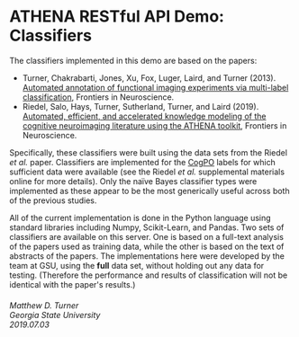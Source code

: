 # ATHENA RESTful API Demo: Classifiers

The classifiers implemented in this demo are based on the papers:

+ Turner, Chakrabarti, Jones, Xu, Fox, Luger, Laird, and Turner (2013). [Automated annotation of functional imaging experiments via multi-label classification](https://www.frontiersin.org/articles/10.3389/fnins.2013.00240/full), Frontiers in Neuroscience.
+ Riedel, Salo, Hays, Turner, Sutherland, Turner, and Laird (2019). [Automated, efficient, and accelerated knowledge modeling of the cognitive neuroimaging literature using the ATHENA toolkit](https://www.frontiersin.org/articles/10.3389/fnins.2019.00494/abstract), Frontiers in Neuroscience.

Specifically, these classifiers were built using the data sets from the Riedel <i>et al.</i> paper. Classifiers are implemented for the [CogPO](http://www.cogpo.org) labels for which sufficient data were available (see the Riedel <i>et al.</i> supplemental materials online for more details). Only the naïve Bayes classifier types were implemented as these appear to be the most generically useful across both of the previous studies.

All of the current implementation is done in the Python language using standard libraries including Numpy, Scikit-Learn, and Pandas. Two sets of classifiers are available on this server. One is based on a full-text analysis of the papers used as training data, while the other is based on the text of abstracts of the papers. The implementations here were developed by the team at GSU, using the **full** data set, without holding out any data for testing. (Therefore the performance and results of classification will not be identical with the paper's results.)

###### Matthew D. Turner<br>Georgia State University <br> 2019.07.03
